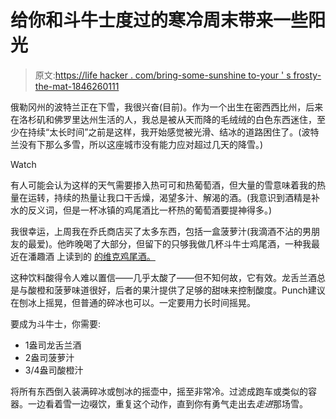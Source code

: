 # 给你和斗牛士度过的寒冷周末带来一些阳光

> 原文:[https://life hacker . com/bring-some-sunshine to-your ' s frosty-the-mat-1846260111](https://lifehacker.com/bring-some-sunshine-to-your-frosty-weekend-with-the-mat-1846260111)

俄勒冈州的波特兰正在下雪，我很兴奋(目前)。作为一个出生在密西西比州，后来在洛杉矶和佛罗里达州生活的人，我总是被从天而降的毛绒绒的白色东西迷住，至少在持续“太长时间”之前是这样，我开始感觉被光滑、结冰的道路困住了。(波特兰没有下那么多雪，所以这座城市没有能力应对超过几天的降雪。)

Watch

有人可能会认为这样的天气需要掺入热可可和热葡萄酒，但大量的雪意味着我的热量在运转，持续的热量让我口干舌燥，渴望多汁、解渴的酒。(我意识到酒精是补水的反义词，但是一杯冰镇的鸡尾酒比一杯热的葡萄酒要提神得多。)

我很幸运，上周我在乔氏商店买了太多东西，包括一盒菠萝汁(我滴酒不沾的男朋友的最爱)。他昨晚喝了大部分，但留下的只够我做几杯斗牛士鸡尾酒，一种我最近在潘趣酒 上读到的 [的维克鸡尾酒。](https://punchdrink.com/recipes/tequila-matador/)

这种饮料酸得令人难以置信——几乎太酸了——但不知何故，它有效。龙舌兰酒总是与酸橙和菠萝味道很好，后者的果汁提供了足够的甜味来控制酸度。Punch建议在刨冰上摇晃，但普通的碎冰也可以。一定要用力长时间摇晃。

要成为斗牛士，你需要:

*   1盎司龙舌兰酒
*   2盎司菠萝汁
*   3/4盎司酸橙汁

将所有东西倒入装满碎冰或刨冰的摇壶中，摇至非常冷。过滤成跑车或类似的容器。一边看着雪一边啜饮，重复这个动作，直到你有勇气走出去*走进*那场雪。